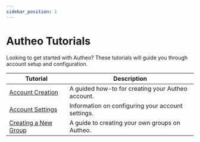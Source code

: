 ```yaml
---
sidebar_position: 1
---
```


# Autheo Tutorials

Looking to get started with Autheo? These tutorials will guide you through account setup and configuration.

|Tutorial|Description|
|--------|-----------|
| [Account Creation](./create.md) | A guided how-to for creating your Autheo account.|
| [Account Settings](./settings.md) | Information on configuring your account settings. |
| [Creating a New Group](./groups.md) | A guide to creating your own groups on Autheo. |
